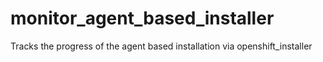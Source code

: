 # monitor_agent_based_installer

Tracks the progress of the agent based installation via openshift_installer